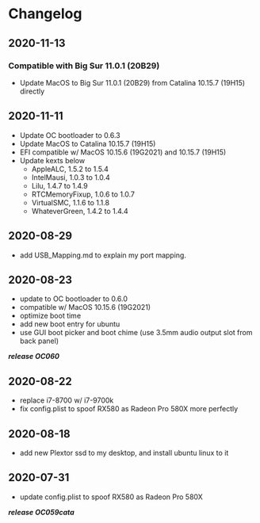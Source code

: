 # Changelog

## 2020-11-13
### Compatible with Big Sur 11.0.1 (20B29)
- Update MacOS to Big Sur 11.0.1 (20B29) from Catalina 10.15.7 (19H15) directly

## 2020-11-11
- Update OC bootloader to 0.6.3
- Update MacOS to Catalina 10.15.7 (19H15) 
- EFI compatible w/ MacOS 10.15.6 (19G2021) and 10.15.7 (19H15) 
- Update kexts below
	- AppleALC, 1.5.2 to 1.5.4
	- IntelMausi, 1.0.3 to 1.0.4
	- Lilu, 1.4.7 to 1.4.9
	- RTCMemoryFixup, 1.0.6 to 1.0.7
	- VirtualSMC, 1.1.6 to 1.1.8
	- WhateverGreen, 1.4.2 to 1.4.4

## 2020-08-29
- add USB_Mapping.md to explain my port mapping.

## 2020-08-23
- update to OC bootloader to 0.6.0
- compatible w/ MacOS 10.15.6 (19G2021)
- optimize boot time
- add new boot entry for ubuntu
- use GUI boot picker and boot chime (use 3.5mm audio output slot from back panel)

***release OC060***

## 2020-08-22
- replace i7-8700 w/ i7-9700k
- fix config.plist to spoof RX580 as Radeon Pro 580X more perfectly

## 2020-08-18
- add new Plextor ssd to my desktop, and install ubuntu linux to it

## 2020-07-31
- update config.plist to spoof RX580 as Radeon Pro 580X

***release OC059cata***